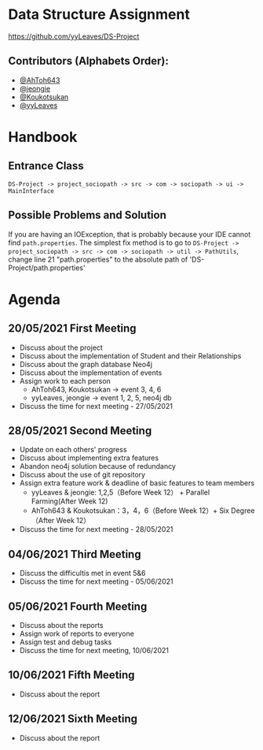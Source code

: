 # Data Structure Assignment
https://github.com/yyLeaves/DS-Project

## Contributors (Alphabets Order):
+ [@AhToh643](https://github.com/AhToh643)
+ [@jeongie](https://github.com/jeongie)
+ [@Koukotsukan](https://github.com/Koukotsukan)
+ [@yyLeaves](https://github.com/yyLeaves)


# Handbook

## Entrance Class

`DS-Project -> project_sociopath -> src -> com -> sociopath -> ui -> MainInterface`

## Possible Problems and Solution

If you are having an IOException, that is probably because your IDE cannot find `path.properties`.
The simplest fix method is to go to `DS-Project -> project_sociopath -> src -> com -> sociopath -> util -> PathUtils`, change line 21 "path.properties" to the absolute path of 'DS-Project/path.properties'

# Agenda
## 20/05/2021 First Meeting
- Discuss about the project
- Discuss about the implementation of Student and their Relationships
- Discuss about the graph database Neo4j
- Discuss about the implementation of events
- Assign work to each person
  - AhToh643, Koukotsukan -> event 3, 4, 6
  - yyLeaves, jeongie -> event 1, 2, 5, neo4j db
- Discuss the time for next meeting - 27/05/2021

## 28/05/2021 Second Meeting
- Update on each others' progress
- Discuss about implementing extra features
- Abandon neo4j solution because of redundancy
- Discuss about the use of git repository
- Assign extra feature work & deadline of basic features to team members
  + yyLeaves & jeongie: 1,2,5（Before Week 12） + Parallel Farming(After Week 12)
  + AhToh643 & Koukotsukan：3，4，6（Before Week 12）+ Six Degree（After Week 12）
- Discuss the time for next meeting - 28/05/2021

## 04/06/2021 Third Meeting
- Discuss the difficultis met in event 5&6
- Discuss the time for next meeting - 05/06/2021

## 05/06/2021 Fourth Meeting
- Discuss about the reports
- Assign work of reports to everyone
- Assign test and debug tasks
- Discuss the time for next meeting, 10/06/2021

## 10/06/2021 Fifth Meeting
- Discuss about the report

## 12/06/2021 Sixth Meeting
- Discuss about the report
